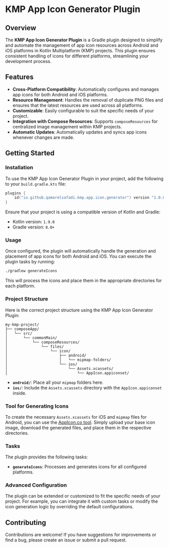 # **KMP App Icon Generator Plugin**

## **Overview**

The **KMP App Icon Generator Plugin** is a Gradle plugin designed to simplify and automate the management of app icon resources across Android and iOS platforms in Kotlin Multiplatform (KMP) projects. This plugin ensures consistent handling of icons for different platforms, streamlining your development process.

## **Features**

- **Cross-Platform Compatibility**: Automatically configures and manages app icons for both Android and iOS platforms.
- **Resource Management**: Handles the removal of duplicate PNG files and ensures that the latest resources are used across all platforms.
- **Customizable**: Easily configurable to suit the specific needs of your project.
- **Integration with Compose Resources**: Supports `composeResources` for centralized image management within KMP projects.
- **Automatic Updates**: Automatically updates and syncs app icons whenever changes are made.

## **Getting Started**

### **Installation**

To use the KMP App Icon Generator Plugin in your project, add the following to your `build.gradle.kts` file:

```kotlin
plugins {
    id("io.github.qamarelsafadi.kmp.app.icon.generator") version "1.0.0"
}
```

Ensure that your project is using a compatible version of Kotlin and Gradle:

- Kotlin version: `1.9.0`
- Gradle version: `8.0+`

### **Usage**

Once configured, the plugin will automatically handle the generation and placement of app icons for both Android and iOS. You can execute the plugin tasks by running:

```bash
./gradlew generateIcons
```

This will process the icons and place them in the appropriate directories for each platform.

### **Project Structure**

Here is the correct project structure using the KMP App Icon Generator Plugin:

```
my-kmp-project/
├── composeApp/
│   └── src/
│       └── commonMain/
│           └── composeResources/
│               └── files/
│                   └── icon/
│                       ├── android/
│                       │   └── mipmap-folders/
│                       └── ios/
│                           └── Assets.xcassets/
│                               └── AppIcon.appiconset/
```

- **`android/`**: Place all your `mipmap` folders here.
- **`ios/`**: Include the `Assets.xcassets` directory with the `AppIcon.appiconset` inside.

### **Tool for Generating Icons**

To create the necessary `Assets.xcassets` for iOS and `mipmap` files for Android, you can use the [AppIcon.co tool](https://www.appicon.co). Simply upload your base icon image, download the generated files, and place them in the respective directories.

### **Tasks**

The plugin provides the following tasks:

- **`generateIcons`**: Processes and generates icons for all configured platforms.

### **Advanced Configuration**

The plugin can be extended or customized to fit the specific needs of your project. For example, you can integrate it with custom tasks or modify the icon generation logic by overriding the default configurations.

## **Contributing**

Contributions are welcome! If you have suggestions for improvements or find a bug, please create an issue or submit a pull request.
